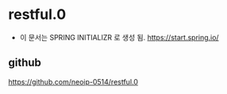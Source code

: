 # restful.0

- 이 문서는 SPRING INITIALIZR 로 생성 됨.
https://start.spring.io/

## github

https://github.com/neoip-0514/restful.0

